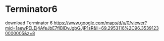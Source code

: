 # Terminator6
download Terminator 6
https://www.google.com/maps/d/u/0/viewer?mid=1aewPELEj4AfeJbE7fIBIDvJgbGJjP1sR&ll=69.2953116%2C96.35391230000005&z=8
